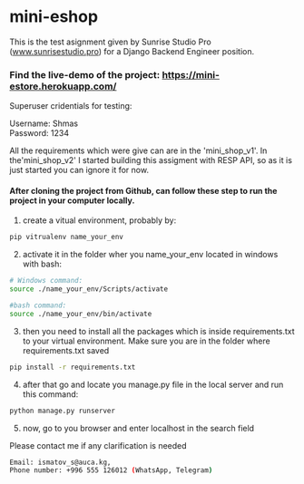 # mini-eshop
This is the test asignment given by Sunrise Studio Pro (www.sunrisestudio.pro) for a Django Backend Engineer position.

### Find the live-demo of the project:  https://mini-estore.herokuapp.com/

Superuser cridentials for testing:

  Username: Shmas  
  Password: 1234

All the requirements which were give can are in the 'mini_shop_v1'. In the'mini_shop_v2' I started building this assigment with RESP API, so as it is just started you can ignore it for now.


#### After cloning the project from Github, can follow these step to run the project in your computer locally.

1. create a vitual environment, probably by:
```bash
pip vitrualenv name_your_env
```
2. activate it in the folder wher you name_your_env located in windows with bash:
```bash
# Windows command:
source ./name_your_env/Scripts/activate

#bash command:
source ./name_your_env/bin/activate
```
3. then you need to install all the packages which is inside requirements.txt to your virtual environment. Make sure you are in the folder where requirements.txt saved
```bash
pip install -r requirements.txt
```
4. after that go and locate you manage.py file in the local server and run this command:
```bash
python manage.py runserver
```
5. now, go to you browser and enter localhost in the search field

Please contact me if any clarification is needed
```bash
Email: ismatov_s@auca.kg,
Phone number: +996 555 126012 (WhatsApp, Telegram)
```


